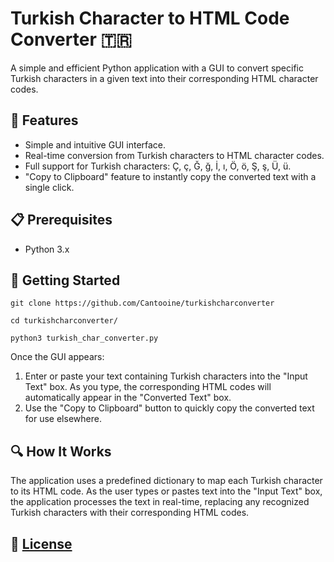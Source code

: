 # Turkish Character to HTML Code Converter 🇹🇷

A simple and efficient Python application with a GUI to convert specific Turkish characters in a given text into their corresponding HTML character codes.

## 🌟 Features

- Simple and intuitive GUI interface.
- Real-time conversion from Turkish characters to HTML character codes.
- Full support for Turkish characters: Ç, ç, Ğ, ğ, İ, ı, Ö, ö, Ş, ş, Ü, ü.
- "Copy to Clipboard" feature to instantly copy the converted text with a single click.

## 📋 Prerequisites

- Python 3.x

## 🚀 Getting Started

```
git clone https://github.com/Cantooine/turkishcharconverter
```
```
cd turkishcharconverter/
```
```
python3 turkish_char_converter.py
```

Once the GUI appears:

1. Enter or paste your text containing Turkish characters into the "Input Text" box. As you type, the corresponding HTML codes will automatically appear in the "Converted Text" box.
2. Use the "Copy to Clipboard" button to quickly copy the converted text for use elsewhere.

## 🔍 How It Works

The application uses a predefined dictionary to map each Turkish character to its HTML code. As the user types or pastes text into the "Input Text" box, the application processes the text in real-time, replacing any recognized Turkish characters with their corresponding HTML codes.

## 📄 [License](https://i.etsystatic.com/15378848/r/il/0fb5f6/5227105783/il_1588xN.5227105783_8g96.jpg)